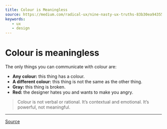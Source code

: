 ```yaml
---
title: Colour is Meaningless
source: https://medium.com/radical-ux/nine-nasty-ux-truths-83b30ea94355
keywords: 
   - ux
   - design
---
```


# Colour is meaningless

The only things you can communicate with colour are:

* **Any colour:** this thing has a colour.
* **A different colour:** this thing is not the same as the other thing.
* **Gray:** this thing is broken.
* **Red:** the designer hates you and wants to make you angry.

> Colour is not verbal or rational. It’s contextual and emotional. It’s powerful, not meaningful.

----

[Source](https://medium.com/radical-ux/nine-nasty-ux-truths-83b30ea94355)